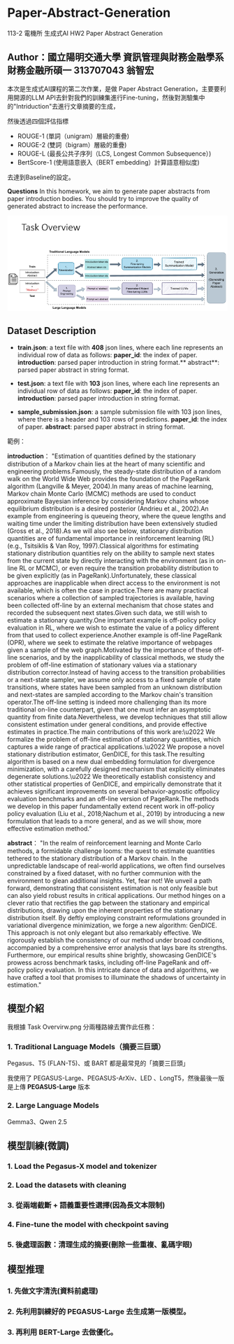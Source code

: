 # Paper-Abstract-Generation
113-2 電機所 生成式AI HW2 Paper Abstract Generation

## Author：國立陽明交通大學 資訊管理與財務金融學系財務金融所碩一 313707043 翁智宏

本次是生成式AI課程的第二次作業，是做 Paper Abstract Generation，主要要利用開源的LLM API去針對我們的訓練集進行Fine-tuning，然後對測驗集中的"Intriduction"去進行文章摘要的生成，

然後透過四個評估指標 

- ROUGE-1 (單詞（unigram）層級的重疊)
- ROUGE-2 (雙詞（bigram）層級的重疊)
- ROUGE-L (最長公共子序列（LCS, Longest Common Subsequence）)
- BertScore-1 (使用語意嵌入（BERT embedding）計算語意相似度)

去達到Baseline的設定。

**Questions**
In this homework, we aim to generate paper abstracts from paper introduction bodies. You should try to improve the quality of generated abstract to increase the performance.

![Task Overvirw](TaskOvervirw.png)

## Dataset Description
-  **train.json**: a text file with **408** json lines, where each line represents an individual row of data as follows: **paper_id**: the index of paper. **introduction**: parsed paper introduction in string format.** abstract**: parsed paper abstract in string format.

-  **test.json**: a text file with **103** json lines, where each line represents an individual row of data as follows: **paper_id**: the index of paper.  **introduction**: parsed paper introduction in string format.
  
-  **sample_submission.json**: a sample submission file with 103 json lines, where there is a header and 103 rows of predictions. **paper_id**: the index of paper. **abstract**: parsed paper abstract in string format.

範例：

**introduction**：
"Estimation of quantities defined by the stationary distribution of a Markov chain lies at the heart of many scientific and engineering problems.Famously, the steady-state distribution of a random walk on the World Wide Web provides the foundation of the PageRank algorithm (Langville & Meyer, 2004).In many areas of machine learning, Markov chain Monte Carlo (MCMC) methods are used to conduct approximate Bayesian inference by considering Markov chains whose equilibrium distribution is a desired posterior (Andrieu et al., 2002).An example from engineering is queueing theory, where the queue lengths and waiting time under the limiting distribution have been extensively studied (Gross et al., 2018).As we will also see below, stationary distribution quantities are of fundamental importance in reinforcement learning (RL) (e.g., Tsitsiklis & Van Roy, 1997).Classical algorithms for estimating stationary distribution quantities rely on the ability to sample next states from the current state by directly interacting with the environment (as in on-line RL or MCMC), or even require the transition probability distribution to be given explicitly (as in PageRank).Unfortunately, these classical approaches are inapplicable when direct access to the environment is not available, which is often the case in practice.There are many practical scenarios where a collection of sampled trajectories is available, having been collected off-line by an external mechanism that chose states and recorded the subsequent next states.Given such data, we still wish to estimate a stationary quantity.One important example is off-policy policy evaluation in RL, where we wish to estimate the value of a policy different from that used to collect experience.Another example is off-line PageRank (OPR), where we seek to estimate the relative importance of webpages given a sample of the web graph.Motivated by the importance of these off-line scenarios, and by the inapplicability of classical methods, we study the problem of off-line estimation of stationary values via a stationary distribution corrector.Instead of having access to the transition probabilities or a next-state sampler, we assume only access to a fixed sample of state transitions, where states have been sampled from an unknown distribution and next-states are sampled according to the Markov chain's transition operator.The off-line setting is indeed more challenging than its more traditional on-line counterpart, given that one must infer an asymptotic quantity from finite data.Nevertheless, we develop techniques that still allow consistent estimation under general conditions, and provide effective estimates in practice.The main contributions of this work are:\u2022 We formalize the problem of off-line estimation of stationary quantities, which captures a wide range of practical applications.\u2022 We propose a novel stationary distribution estimator, GenDICE, for this task.The resulting algorithm is based on a new dual embedding formulation for divergence minimization, with a carefully designed mechanism that explicitly eliminates degenerate solutions.\u2022 We theoretically establish consistency and other statistical properties of GenDICE, and empirically demonstrate that it achieves significant improvements on several behavior-agnostic offpolicy evaluation benchmarks and an off-line version of PageRank.The methods we develop in this paper fundamentally extend recent work in off-policy policy evaluation (Liu et al., 2018;Nachum et al., 2019) by introducing a new formulation that leads to a more general, and as we will show, more effective estimation method."

**abstract**：
"In the realm of reinforcement learning and Monte Carlo methods, a formidable challenge looms: the quest to estimate quantities tethered to the stationary distribution of a Markov chain. In the unpredictable landscape of real-world applications, we often find ourselves constrained by a fixed dataset, with no further communion with the environment to glean additional insights. Yet, fear not! We unveil a path forward, demonstrating that consistent estimation is not only feasible but can also yield robust results in critical applications.  Our method hinges on a clever ratio that rectifies the gap between the stationary and empirical distributions, drawing upon the inherent properties of the stationary distribution itself. By deftly employing constraint reformulations grounded in variational divergence minimization, we forge a new algorithm: GenDICE. This approach is not only elegant but also remarkably effective.  We rigorously establish the consistency of our method under broad conditions, accompanied by a comprehensive error analysis that lays bare its strengths. Furthermore, our empirical results shine brightly, showcasing GenDICE's prowess across benchmark tasks, including off-line PageRank and off-policy policy evaluation. In this intricate dance of data and algorithms, we have crafted a tool that promises to illuminate the shadows of uncertainty in estimation."

## 模型介紹
我根據 Task Overvirw.png 分兩種路線去實作此任務：

### 1. Traditional Language Models（摘要三巨頭）

Pegasus、T5 (FLAN-T5)、或 BART 都是最常見的「摘要三巨頭」

我使用了 PEGASUS-Large、PEGASUS-ArXiv、LED 、LongT5，然後最後一版是上傳 **PEGASUS-Large** 版本


### 2. Large Language Models

Gemma3、Qwen 2.5

## 模型訓練(微調)

### 1. Load the Pegasus-X model and tokenizer

### 2. Load the datasets with cleaning

### 3. 從兩端截斷 + 語義重要性選擇(因為長文本限制)

### 4. Fine-tune the model with checkpoint saving

### 5. 後處理函數：清理生成的摘要(刪除一些重複、亂碼字眼)


## 模型推理

### 1. 先做文字清洗(資料前處理)


### 2. 先利用訓練好的 **PEGASUS-Large** 去生成第一版模型。

### 3. 再利用 **BERT-Large** 去做優化。
